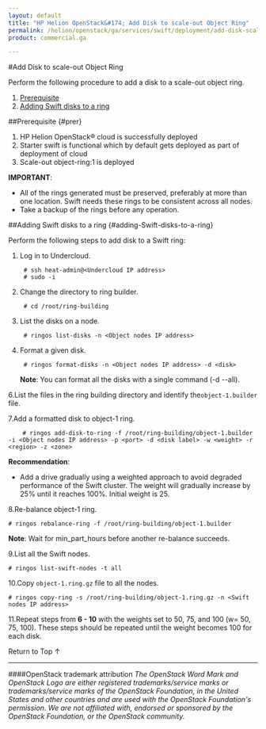 ```yaml
---
layout: default
title: "HP Helion OpenStack&#174; Add Disk to scale-out Object Ring"
permalink: /helion/openstack/ga/services/swift/deployment/add-disk-scale-out/
product: commercial.ga

---
```

<!--UNDER REVISION-->

<script>

function PageRefresh {
onLoad="window.refresh"
}

PageRefresh();

</script>

<!---
<p style="font-size: small;"> <a href="/helion/openstack/ga/services/object/swift/expand-cluster/">&#9664; PREV</a> | <a href=" /helion/openstack/ga/services/object/swift/expand-cluster/">&#9650; UP</a> | <a href="/helion/openstack/ga/services/swift/deployment/add-disk-starter/"> NEXT &#9654</a> </p> --->


#Add Disk to scale-out Object Ring

Perform the following procedure to add a disk to a scale-out object ring. 


1. [Prerequisite](#prer)
2. [Adding Swift disks to a ring](#adding-Swift-disks-to-a-ring)


##Prerequisite {#prer}

1. HP Helion OpenStack&#174; cloud is successfully deployed 
2. Starter swift is functional which by default gets deployed as part of deployment of cloud
3. Scale-out object-ring:1 is deployed


**IMPORTANT**:  
 
*  All of the rings generated must be preserved, preferably at more than one location. Swift needs these rings to be consistent across all nodes.
* Take a backup of the rings before any operation.


##Adding Swift disks to a ring {#adding-Swift-disks-to-a-ring}

Perform the following steps to add disk to a Swift ring:


1. Log in to Undercloud. 

		# ssh heat-admin@<Undercloud IP address> 
		# sudo -i

2. Change the directory to ring builder.

		# cd /root/ring-building

3. List the disks on a node.

		# ringos list-disks -n <Object nodes IP address> 

4. Format a given disk.

		# ringos format-disks -n <Object nodes IP address> -d <disk>


	**Note**: You can format all the disks with a single command (-d --all).

6.List the files in the ring building directory and identify the`object-1.builder` file.

7.Add a formatted disk to object-1 ring.

		# ringos add-disk-to-ring -f /root/ring-building/object-1.builder -i <Object nodes IP address> -p <port> -d <disk label> -w <weight> -r <region> -z <zone>


**Recommendation**: 
              
* Add a drive gradually using a weighted approach to avoid degraded performance of the Swift cluster. The weight will gradually increase by 25% until it reaches 100%. Initial weight is 25.

8.Re-balance object-1 ring.

	# ringos rebalance-ring -f /root/ring-building/object-1.builder
	
**Note**: Wait for min&#095;part_hours before another re-balance succeeds.	

9.List all the Swift nodes. 

	# ringos list-swift-nodes -t all

			
10.Copy `object-1.ring.gz` file to all the nodes.

	# ringos copy-ring -s /root/ring-building/object-1.ring.gz -n <Swift nodes IP address>
	

11.Repeat steps from **6 - 10** with the weights set to 50, 75, and 100 (w= 50, 75, 100). These steps should be repeated until the weight becomes 100 for each disk.



 
<a href="#top" style="padding:14px 0px 14px 0px; text-decoration: none;"> Return to Top &#8593; </a>


----
####OpenStack trademark attribution
*The OpenStack Word Mark and OpenStack Logo are either registered trademarks/service marks or trademarks/service marks of the OpenStack Foundation, in the United States and other countries and are used with the OpenStack Foundation's permission. We are not affiliated with, endorsed or sponsored by the OpenStack Foundation, or the OpenStack community.*

 
